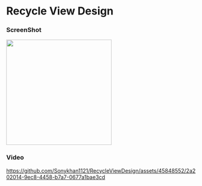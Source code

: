 # Recycle View Design
### ScreenShot 
<img src="https://github.com/Sonykhan1121/RecycleViewDesign/assets/45848552/9c948954-0a4f-485a-a900-035ae43bafd6" width="280" height="280">

### Video
https://github.com/Sonykhan1121/RecycleViewDesign/assets/45848552/2a202014-9ec8-4458-b7a7-0677a1bae3cd